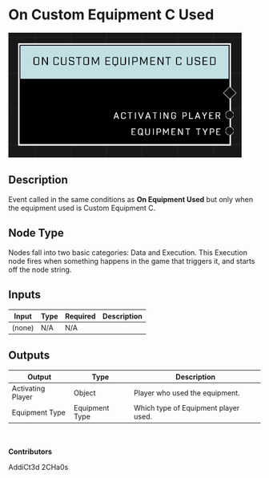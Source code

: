 # On Custom Equipment C Used
![](../../../.gitbook/assets/on-custom-equipment-c-used.png)
## Description
Event called in the same conditions as **On Equipment Used** but only when the equipment used is Custom Equipment C.

## Node Type
Nodes fall into two basic categories: Data and Execution. This Execution node fires when something happens in the game that triggers it, and starts off the node string.

## Inputs
| Input | Type | Required | Description |
|------------------|------------------|----------|--------------------------------------------------------------|
| (none) | N/A | N/A | |

## Outputs
| Output | Type | Description |
|------------------|------------------|--------------------------------------------------------------|
| Activating Player | Object | Player who used the equipment. |
| Equipment Type | Equipment Type | Which type of Equipment player used. |

\
\
**Contributors**

AddiCt3d 2CHa0s